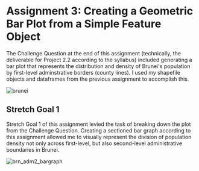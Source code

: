 # Assignment 3: Creating a Geometric Bar Plot from a Simple Feature Object

The Challenge Question at the end of this assignment (technically, the deliverable for Project 2.2 according to the syllabus) included generating a bar plot that represents the distribution and density of Brunei's population by first-level adminstrative borders (county lines). I used my shapefile objects and dataframes from the previous assignment to accomplish this. 

![brunei](https://user-images.githubusercontent.com/70035366/110176801-e5aeb100-7dd1-11eb-870d-bf75d6dbb306.png)

## Stretch Goal 1 
Stretch Goal 1 of this assignment levied the task of breaking down the plot from the Challenge Question. Creating a sectioned bar graph according to this assignment allowed me to visually represent the division of population density not only across first-level, but also second-level administrative boundaries in Brunei. 

![brn_adm2_bargraph](https://user-images.githubusercontent.com/70035366/110181172-3675d800-7dd9-11eb-97a7-9ca7d5418443.png)
